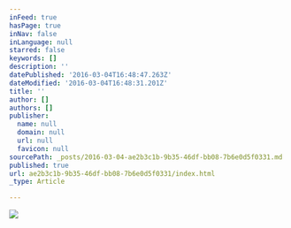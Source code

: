 ```yaml
---
inFeed: true
hasPage: true
inNav: false
inLanguage: null
starred: false
keywords: []
description: ''
datePublished: '2016-03-04T16:48:47.263Z'
dateModified: '2016-03-04T16:48:31.201Z'
title: ''
author: []
authors: []
publisher:
  name: null
  domain: null
  url: null
  favicon: null
sourcePath: _posts/2016-03-04-ae2b3c1b-9b35-46df-bb08-7b6e0d5f0331.md
published: true
url: ae2b3c1b-9b35-46df-bb08-7b6e0d5f0331/index.html
_type: Article

---
```

![](https://the-grid-user-content.s3-us-west-2.amazonaws.com/574ed50e-b8fb-495e-bedf-77f2d25dc2c2.jpg)
